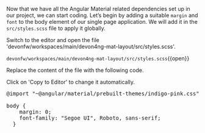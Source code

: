 Now that we have all the Angular Material related dependencies set up in our project, we can start coding. Let’s begin by adding a suitable `margin` and `font` to the body element of our single page application. We will add it in the `src/styles.scss` file to apply it globally.


Switch to the editor and open the file 'devonfw/workspaces/main/devon4ng-mat-layout/src/styles.scss'.

`devonfw/workspaces/main/devon4ng-mat-layout/src/styles.scss`{{open}}




Replace the content of the file with the following code.


Click on 'Copy to Editor' to change it automatically.

<pre class="file" data-filename="devonfw/workspaces/main/devon4ng-mat-layout/src/styles.scss" data-target="replace" data-marker="">
@import &#34;~@angular/material/prebuilt-themes/indigo-pink.css&#34;;

body {
    margin: 0;
    font-family: &#34;Segoe UI&#34;, Roboto, sans-serif;
  }</pre>

